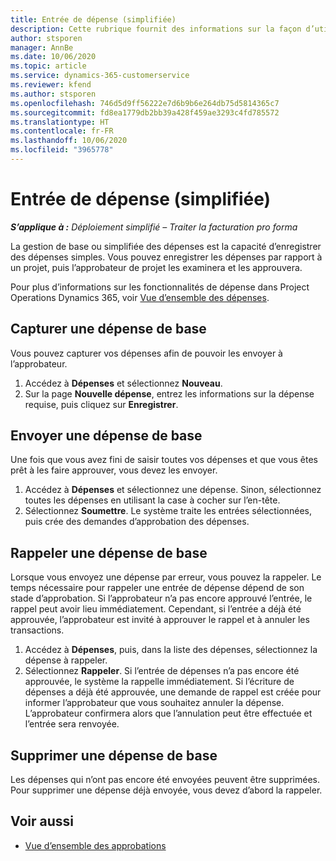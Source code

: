 ```yaml
---
title: Entrée de dépense (simplifiée)
description: Cette rubrique fournit des informations sur la façon d’utiliser la saisie de dépenses dans un déploiement simplifié.
author: stsporen
manager: AnnBe
ms.date: 10/06/2020
ms.topic: article
ms.service: dynamics-365-customerservice
ms.reviewer: kfend
ms.author: stsporen
ms.openlocfilehash: 746d5d9ff56222e7d6b9b6e264db75d5814365c7
ms.sourcegitcommit: fd8ea1779db2bb39a428f459ae3293c4fd785572
ms.translationtype: HT
ms.contentlocale: fr-FR
ms.lasthandoff: 10/06/2020
ms.locfileid: "3965778"
---
```

# <a name="expense-entry-lite"></a>Entrée de dépense (simplifiée)

_**S’applique à :** Déploiement simplifié – Traiter la facturation pro forma_

La gestion de base ou simplifiée des dépenses est la capacité d’enregistrer des dépenses simples. Vous pouvez enregistrer les dépenses par rapport à un projet, puis l’approbateur de projet les examinera et les approuvera.

Pour plus d’informations sur les fonctionnalités de dépense dans Project Operations Dynamics 365, voir [Vue d’ensemble des dépenses](expense-overview.md).

## <a name="capture-a-basic-expense"></a>Capturer une dépense de base

Vous pouvez capturer vos dépenses afin de pouvoir les envoyer à l’approbateur.

1. Accédez à **Dépenses** et sélectionnez **Nouveau**.
2. Sur la page **Nouvelle dépense**, entrez les informations sur la dépense requise, puis cliquez sur **Enregistrer**.

## <a name="submit-a-basic-expense"></a>Envoyer une dépense de base

Une fois que vous avez fini de saisir toutes vos dépenses et que vous êtes prêt à les faire approuver, vous devez les envoyer.

1. Accédez à **Dépenses** et sélectionnez une dépense. Sinon, sélectionnez toutes les dépenses en utilisant la case à cocher sur l’en-tête.
2. Sélectionnez **Soumettre**. Le système traite les entrées sélectionnées, puis crée des demandes d’approbation des dépenses.

## <a name="recall-a-basic-expense"></a>Rappeler une dépense de base

Lorsque vous envoyez une dépense par erreur, vous pouvez la rappeler. Le temps nécessaire pour rappeler une entrée de dépense dépend de son stade d’approbation.  Si l’approbateur n’a pas encore approuvé l’entrée, le rappel peut avoir lieu immédiatement. Cependant, si l’entrée a déjà été approuvée, l’approbateur est invité à approuver le rappel et à annuler les transactions.

1. Accédez à **Dépenses**, puis, dans la liste des dépenses, sélectionnez la dépense à rappeler.
2. Sélectionnez **Rappeler**. Si l’entrée de dépenses n’a pas encore été approuvée, le système la rappelle immédiatement. Si l’écriture de dépenses a déjà été approuvée, une demande de rappel est créée pour informer l’approbateur que vous souhaitez annuler la dépense. L’approbateur confirmera alors que l’annulation peut être effectuée et l’entrée sera renvoyée.

## <a name="delete-a-basic-expense"></a>Supprimer une dépense de base

Les dépenses qui n’ont pas encore été envoyées peuvent être supprimées. Pour supprimer une dépense déjà envoyée, vous devez d’abord la rappeler.

## <a name="see-also"></a>Voir aussi

- [Vue d’ensemble des approbations](../approvals/approvals-overview.md)
